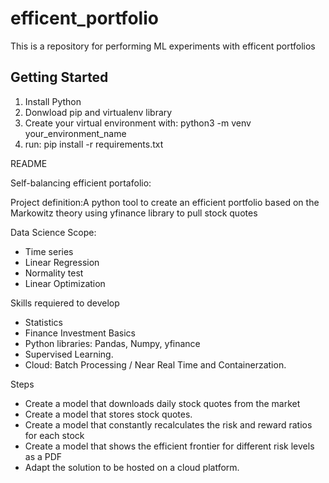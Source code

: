 # efficent_portfolio
This is a repository for performing ML experiments with efficent portfolios

## Getting Started

1. Install Python
2. Donwload pip and virtualenv library
3. Create your virtual environment with: python3 -m venv your_environment_name
4. run: pip install -r requirements.txt

README

Self-balancing efficient portafolio: 

Project definition:A python tool to create an efficient portfolio based on the Markowitz theory using yfinance library to pull stock quotes 

Data Science Scope:
* Time series
* Linear Regression
* Normality test
* Linear Optimization

Skills requiered to develop
* Statistics
* Finance Investment Basics
* Python libraries: Pandas, Numpy, yfinance
* Supervised Learning. 
* Cloud: Batch Processing / Near Real Time and Containerzation.

Steps
* Create a model that downloads daily stock quotes from the market
* Create a model that stores stock quotes. 
* Create a model that constantly recalculates the risk and reward ratios for each stock
* Create a model that shows the efficient frontier for different risk levels as a PDF
* Adapt the solution to be hosted on a cloud platform. 


